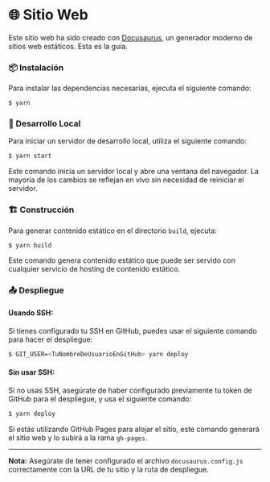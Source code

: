 # 🌐 Sitio Web

Este sitio web ha sido creado con [Docusaurus](https://docusaurus.io/), un generador moderno de sitios web estáticos.
Esta es la guía.

### 📦 Instalación

Para instalar las dependencias necesarias, ejecuta el siguiente comando:

```bash
$ yarn
```

### 🚀 Desarrollo Local

Para iniciar un servidor de desarrollo local, utiliza el siguiente comando:

```bash
$ yarn start
```

Este comando inicia un servidor local y abre una ventana del navegador. La mayoría de los cambios se reflejan en vivo sin necesidad de reiniciar el servidor.

### 🏗️ Construcción

Para generar contenido estático en el directorio `build`, ejecuta:

```bash
$ yarn build
```

Este comando genera contenido estático que puede ser servido con cualquier servicio de hosting de contenido estático.

### 📤 Despliegue

#### Usando SSH:
Si tienes configurado tu SSH en GitHub, puedes usar el siguiente comando para hacer el despliegue:

```bash
$ GIT_USER=<TuNombreDeUsuarioEnGitHub> yarn deploy
```

#### Sin usar SSH:
Si no usas SSH, asegúrate de haber configurado previamente tu token de GitHub para el despliegue, y usa el siguiente comando:

```bash
$ yarn deploy
```

Si estás utilizando GitHub Pages para alojar el sitio, este comando generará el sitio web y lo subirá a la rama `gh-pages`.

---

**Nota:** Asegúrate de tener configurado el archivo `docusaurus.config.js` correctamente con la URL de tu sitio y la ruta de despliegue.
```
